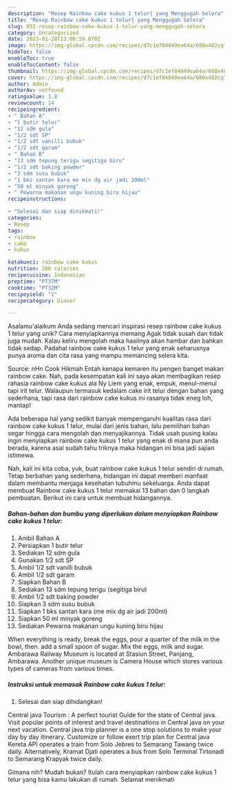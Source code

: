 ```yaml
---
description: "Resep Rainbow cake kukus 1 telur{ yang Menggugah Selera"
title: "Resep Rainbow cake kukus 1 telur{ yang Menggugah Selera"
slug: 852-resep-rainbow-cake-kukus-1-telur-yang-menggugah-selera
category: Uncategorized
date: 2023-01-28T13:06:59.070Z
image: https://img-global.cpcdn.com/recipes/d7c1ef84849ea64a/680x482cq70/rainbow-cake-kukus-1-telur-foto-resep-utama.jpg
hideToc: false
enableToc: true
enableTocContent: false
thumbnail: https://img-global.cpcdn.com/recipes/d7c1ef84849ea64a/680x482cq70/rainbow-cake-kukus-1-telur-foto-resep-utama.jpg
cover: https://img-global.cpcdn.com/recipes/d7c1ef84849ea64a/680x482cq70/rainbow-cake-kukus-1-telur-foto-resep-utama.jpg
author: Admin
authorAv: notfound
ratingvalue: 3.8
reviewcount: 14
recipeingredient:
- " Bahan A"
- "1 butir telur"
- "12 sdm gula"
- "1/2 sdt SP"
- "1/2 sdt vanilli bubuk"
- "1/2 sdt garam"
- " Bahan B"
- "13 sdm tepung terigu segitiga biru"
- "1/2 sdt baking powder"
- "3 sdm susu bubuk"
- "1 bks santan kara me mix dg air jadi 200ml"
- "50 ml minyak goreng"
- " Pewarna makanan ungu kuning biru hijau"
recipeinstructions:

- "Selesai dan siap dinikmati!"
categories:
- Resep
tags:
- rainbow
- cake
- kukus

katakunci: rainbow cake kukus 
nutrition: 260 calories
recipecuisine: Indonesian
preptime: "PT37M"
cooktime: "PT32M"
recipeyield: "2"
recipecategory: Dinner

---
```



Asalamu'alaikum Anda sedang mencari inspirasi resep rainbow cake kukus 1 telur yang unik? Cara menyiapkannya memang Agak tidak susah dan tidak juga mudah. Kalau keliru mengolah maka hasilnya akan hambar dan bahkan tidak sedap. Padahal rainbow cake kukus 1 telur yang enak seharusnya punya aroma dan cita rasa yang mampu memancing selera kita.


Source: nHn Cook Hikmah Entah kenapa kemaren itu pengen banget makan rainbow cake. Nah, pada kesempatan kali ini saya akan membagikan resep rahasia rainbow cake kukus ala Ny Liem yang enak, empuk, menul-menul tapi irit telur. Walaupun termasuk kedalam cake irit telur dengan bahan yang sederhana, tapi rasa dari rainbow cake kukus ini rasanya tidak eneg loh, mantap!

Ada beberapa hal yang sedikit banyak mempengaruhi kualitas rasa dari rainbow cake kukus 1 telur, mulai dari jenis bahan, lalu pemilihan bahan segar hingga cara mengolah dan menyajikannya. Tidak usah pusing kalau ingin menyiapkan rainbow cake kukus 1 telur yang enak di mana pun anda berada, karena asal sudah tahu triknya maka hidangan ini bisa jadi sajian istimewa.


Nah, kali ini kita coba, yuk, buat rainbow cake kukus 1 telur sendiri di rumah. Tetap berbahan yang sederhana, hidangan ini dapat memberi manfaat dalam membantu menjaga kesehatan tubuhmu sekeluarga. Anda dapat membuat Rainbow cake kukus 1 telur memakai 13 bahan dan 0 langkah pembuatan. Berikut ini cara untuk membuat hidangannya.

<!--inarticleads1-->

##### Bahan-bahan dan bumbu yang diperlukan dalam menyiapkan Rainbow cake kukus 1 telur:

1. Ambil  Bahan A
1. Persiapkan 1 butir telur
1. Sediakan 12 sdm gula
1. Gunakan 1/2 sdt SP
1. Ambil 1/2 sdt vanilli bubuk
1. Ambil 1/2 sdt garam
1. Siapkan  Bahan B
1. Sediakan 13 sdm tepung terigu (segitiga biru)
1. Ambil 1/2 sdt baking powder
1. Siapkan 3 sdm susu bubuk
1. Siapkan 1 bks santan kara (me mix dg air jadi 200ml)
1. Siapkan 50 ml minyak goreng
1. Sediakan  Pewarna makanan ungu kuning biru hijau


When everything is ready, break the eggs, pour a quarter of the milk in the bowl, then. add a small spoon of sugar. Mix the eggs, milk and sugar. Ambarawa Railway Museum is located at Stasiun Street, Panjang, Ambarawa. Another unique museum is Camera House which stores various types of cameras from various times. 

<!--inarticleads2-->

##### Instruksi untuk memasak Rainbow cake kukus 1 telur:


1. Selesai dan siap dihidangkan!

Central java Tourism : A perfect tourist Guide for the state of Central java. Visit popular points of interest and travel destinations in Central java on your next vacation. Central java trip planner is a one stop solutions to make your day by day itinerary. Customize or follow exert trip plan for Central java Kereta API operates a train from Solo Jebres to Semarang Tawang twice daily. Alternatively, Kramat Djati operates a bus from Solo Terminal Tirtonadi to Semarang Krapyak twice daily. 

Gimana nih? Mudah bukan? Itulah cara menyiapkan rainbow cake kukus 1 telur yang bisa kamu lakukan di rumah. Selamat menikmati
